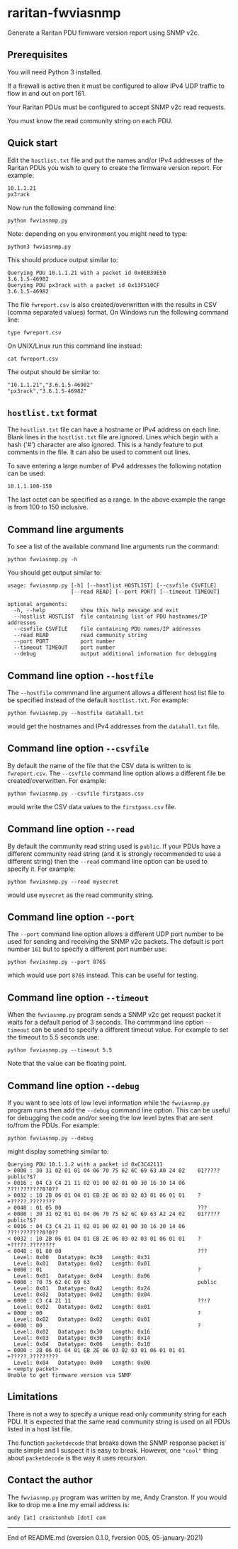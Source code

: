 # raritan-fwviasnmp

Generate a Raritan PDU firmware version report using SNMP v2c.

## Prerequisites

You will need Python 3 installed.

If a firewall is active then it must be configured to allow IPv4
UDP traffic to flow in and out on port 161.

Your Raritan PDUs must be configured to accept SNMP v2c read requests.

You must know the read community string on each PDU.

## Quick start

Edit the `hostlist.txt` file and put the names and/or IPv4 addresses of the Raritan PDUs
you wish to query to create the firmware version report.  For example:

```
10.1.1.21
px3rack
```

Now run the following command line:

```
python fwviasnmp.py
```

Note: depending on you environment you might need to type:

```
python3 fwviasnmp.py
```

This should produce output similar to:

```
Querying PDU 10.1.1.21 with a packet id 0x0EB39E50
3.6.1.5-46982
Querying PDU px3rack with a packet id 0x13F510CF
3.6.1.5-46982
```

The file `fwreport.csv` is also created/overwritten with the results in CSV (comma separated values)
format. On Windows run the following command line:

```
type fwreport.csv
```

On UNIX/Linux run this command line instead:

```
cat fwreport.csv
```

The output should be similar to:

```
"10.1.1.21","3.6.1.5-46982"
"px3rack","3.6.1.5-46982"
```

## `hostlist.txt` format

The `hostlist.txt` file can have a hostname or IPv4 address on each line. Blank lines in the `hostlist.txt`
file are ignored. Lines which begin with a hash ('#') character are also ignored. This is a handy
feature to put comments in the file. It can also be used to comment out lines.

To save entering a large number of IPv4 addresses the following notation can be used:

```
10.1.1.100-150
```

The last octet can be specified as a range. In the above example the range is from 100 to 150 inclusive.

## Command line arguments

To see a list of the available command line arguments run the command:

```
python fwviasnmp.py -h
```

You should get output similar to:

```
usage: fwviasnmp.py [-h] [--hostlist HOSTLIST] [--csvfile CSVFILE]
                    [--read READ] [--port PORT] [--timeout TIMEOUT]

optional arguments:
  -h, --help           show this help message and exit
  --hostlist HOSTLIST  file containing list of PDU hostnames/IP addresses
  --csvfile CSVFILE    file containing PDU names/IP addresses
  --read READ          read community string
  --port PORT          port number
  --timeout TIMEOUT    port number
  --debug              output additional information for debugging
```

## Command line option `--hostfile`

The `--hostfile` commmand line argument allows a different host list file to be specified instead of the
default `hostlist.txt`. For example:

```
python fwviasnmp.py --hostfile datahall.txt
```

would get the hostnames and IPv4 addresses from the `datahall.txt` file.

## Command line option `--csvfile`

By default the name of the file that the CSV data is written to is `fwreport.csv`. The `--csvfile`
command line option allows a different file be created/overwritten. For example:

```
python fwviasnmp.py --csvfile firstpass.csv
```

would write the CSV data values to the `firstpass.csv` file.

## Command line option `--read`

By default the community read string used is `public`. If your PDUs have a different community
read string (and it is strongly recommended to use a different string) then the `--read`
command line option can be used to specify it. For example:

```
python fwviasnmp.py --read mysecret
```

would use `mysecret` as the read community string.

## Command line option `--port`

The `--port` command line option allows a different UDP port number to be used for sending
and receiving the SNMP v2c packets. The default is port number `161` but to specify
a different port number use:

```
python fwviasnmp.py --port 8765
```

which would use port `8765` instead. This can be useful for testing.

## Command line option `--timeout`

When the `fwviasnmp.py` program sends a SNMP v2c get request packet it waits for
a default period of 3 seconds. The commmand line option `--timeout` can be used
to specify a different timeout value. For example to set the timeout
to 5.5 seconds use:

```
python fwviasnmp.py --timeout 5.5
```

Note that the value can be floating point.

## Command line option `--debug`

If you want to see lots of low level information while the `fwviasnmp.py` program runs
then add the `--debug` command line option. This can be useful for debugging the code and/or
seeing the low level bytes that are sent to/from the PDUs. For example:

```
python fwviasnmp.py --debug
```

might display something similar to:

```
Querying PDU 10.1.1.2 with a packet id 0xC3C42111
> 0000 : 30 31 02 01 01 04 06 70 75 62 6C 69 63 A0 24 02    01?????public?$?
> 0016 : 04 C3 C4 21 11 02 01 00 02 01 00 30 16 30 14 06    ???!???????0?0??
> 0032 : 10 2B 06 01 04 01 EB 2E 06 03 02 03 01 06 01 01    ?+?????.????????
> 0048 : 01 05 00                                           ???
< 0000 : 30 31 02 01 01 04 06 70 75 62 6C 69 63 A2 24 02    01?????public?$?
< 0016 : 04 C3 C4 21 11 02 01 00 02 01 00 30 16 30 14 06    ???!???????0?0??
< 0032 : 10 2B 06 01 04 01 EB 2E 06 03 02 03 01 06 01 01    ?+?????.????????
< 0048 : 01 80 00                                           ???
  Level: 0x00   Datatype: 0x30   Length: 0x31
  Level: 0x01   Datatype: 0x02   Length: 0x01
= 0000 : 01                                                 ?
  Level: 0x01   Datatype: 0x04   Length: 0x06
= 0000 : 70 75 62 6C 69 63                                  public
  Level: 0x01   Datatype: 0xA2   Length: 0x24
  Level: 0x02   Datatype: 0x02   Length: 0x04
= 0000 : C3 C4 21 11                                        ??!?
  Level: 0x02   Datatype: 0x02   Length: 0x01
= 0000 : 00                                                 ?
  Level: 0x02   Datatype: 0x02   Length: 0x01
= 0000 : 00                                                 ?
  Level: 0x02   Datatype: 0x30   Length: 0x16
  Level: 0x03   Datatype: 0x30   Length: 0x14
  Level: 0x04   Datatype: 0x06   Length: 0x10
= 0000 : 2B 06 01 04 01 EB 2E 06 03 02 03 01 06 01 01 01    +?????.?????????
  Level: 0x04   Datatype: 0x80   Length: 0x00
= <empty packet>
Unable to get firmware version via SNMP
```

## Limitations

There is not a way to specify a unique read only community string for each PDU. It is expected that the same read community string is
used on all PDUs listed in a host list file.

The function `packetdecode` that breaks down the SNMP response packet is quite simple and I suspect it is easy to break.
However, one `"cool"` thing about `packetdecode` is the way it uses recursion.

## Contact the author

The `fwviasnmp.py` program was written by me, Andy Cranston. If you would like to drop me a line my
email address is:

```
andy [at] cranstonhub [dot] com
```

------------------------
End of README.md (sversion 0.1.0, fversion 005, 05-january-2021)
